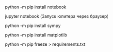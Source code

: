 python -m pip install notebook

jupyter notebook (Запуск юпитера через браузер)

python -m pip install sympy

python -m pip install matplotlib

python -m pip freeze > requirements.txt